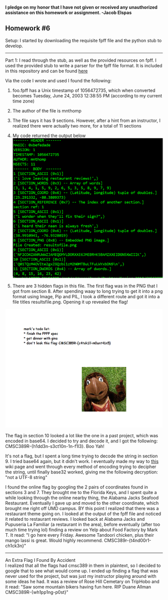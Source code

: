 <b>I pledge on my honor that I have not given or received any unauthorized assistance on this homework or assignment. -Jacob Elspas</b>

<h2>Homework #6</h2>
  
Setup: I started by downloading the requisite fpff file and the python stub to develop.

---

Part 1: I read through the stub, as well as the provided resources on fpff. 
I used the provided stub to write a parser for the fpff file format. It is included in this repository and can be found [here](https://github.com/just-jay/CMSC389R-Intro-To-Ethical-Hacking/blob/master/Homework-6-Parser.py)

Via the code I wrote and used I found the following:

1) foo.fpff has a Unix timestamp of 1056472735, which when converted becomes Tuesday, June 24, 2003 12:38:55 PM (according to my current time zone)
2) The author of the file is mnthomp
3) The file says it has 9 sections. However, after a hint from an instructor, I realized there were actually two more, for a total of 11 sections
4) My code returned the output below
![](/img/Header_And_Sections.PNG)

5) There are 3 hidden flags in this file.
The first flag was in the PNG that I got from section 8. After spending waay to long trying to get it into a png format using Image, Pip and PIL, I took a different route and got it into a file titles resultsfile.png. Opening it up revealed the flag!

![](/img/resultfile.png)

The flag in section 10 looked a lot like the one in a past project, which was encoded in base64. I decided to try and decode it, and I got the following: CMSC389R-{h1dd3n-s3ct10n-1n-f1l3}. Boo Yah!

It's not a flag, but I spent a long time trying to decode the string in section 9. I tried base64 again, but it didn't work. I eventually made my way to [this](https://en.wikipedia.org/wiki/Binary-to-text_encoding) wiki page and went through every method of encoding trying to decipher the string, until finally base32 worked, giving me the following decryption: "not a UTF-8 string"

I found the online flag by googling the 2 pairs of coordinates found in sections 3 and 7. They brought me to the Florida Keys, and I spent quite a while looking through the online nearby thing, the Alabama Jacks Seafood Restaurant. Eventually I gave up and moved to the other coordinate, which brought me right off UMD campus. BY this point I realized that there was a restaurant theme going on. I looked at the output of the fpff file and noticed it related to restaurant reviews. I looked back at Alabama Jacks and Pupuseria La Familiar (a restaurant in the area), before eventually (after too much time trying lol) finding a review on Yelp about Food Factory by Mark T. It read: "I go here every Friday. Awesome Tandoori chicken, plus their mango lassi is great. Would highly recommend. CMSC389r-{t4nd00r1-ch1ck3n}"

---

An Extra Flag I Found By Accident  
I realized that all the flags had cmsc389 in them in plaintext, so I decided to google that to see what would come up. I ended up finding a flag that was never used for the project, but was just my instructor playing around with some ideas he had. It was a review of Rose Hill Cemetary on TripHobo and it read: "Saw some mountain bikers having fun here. RIP Duane Allman CMSC389R-{wh1pp1ng-p0st}"
